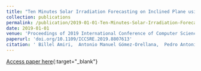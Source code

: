 ```yaml
---
title: "Ten Minutes Solar Irradiation Forecasting on Inclined Plane using Evolutionary Product Unit Neural Networks"
collection: publications
permalink: /publication/2019-01-01-Ten-Minutes-Solar-Irradiation-Forecasting-on-Inclined-Plane-using-Evolutionary-Product-Unit-Neural-Networks
date: 2019-01-01
venue: 'Proceedings of 2019 International Conference of Computer Science and Renewable Energies (ICCSRE)'
paperurl: 'doi.org/10.1109/ICCSRE.2019.8807613'
citation: ' Billel Amiri,  Antonio Manuel Gómez-Orellana,  Pedro Antonio Gutiérrez,  Rabah Dizéne,  César Hervás-Martínez,  Dahmani Kahina, &quot;Ten Minutes Solar Irradiation Forecasting on Inclined Plane using Evolutionary Product Unit Neural Networks.&quot; Proceedings of 2019 International Conference of Computer Science and Renewable Energies (ICCSRE), 2019.'
---
```

[Access paper here](http://doi.org/10.1109/ICCSRE.2019.8807613){:target="_blank"}
